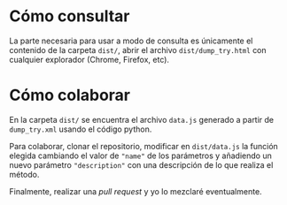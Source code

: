 # Cómo consultar
La parte necesaria para usar a modo de consulta es únicamente el contenido de la carpeta `dist/`,
abrir el archivo `dist/dump_try.html` con cualquier explorador (Chrome, Firefox, etc).

# Cómo colaborar
En la carpeta `dist/` se encuentra el archivo `data.js` generado a partir
de `dump_try.xml` usando el código python.

Para colaborar, clonar el repositorio, modificar en `dist/data.js` la función elegida
cambiando el valor de `"name"` de los parámetros y añadiendo un nuevo parámetro `"description"`
con una descripción de lo que realiza el método.

Finalmente, realizar una *pull request* y yo lo mezclaré eventualmente.